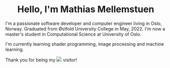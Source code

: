 <h1 align="center">Hello, I'm Mathias Mellemstuen</h1>
<p>I'm a passionate software developer and computer engineer living in Oslo, Norway. Graduated from Østfold University College in May, 2022. I'm now a master's student in Computational Science at University of Oslo.</p>
<p>I'm currently learning shader programming, image processing and machine learning.</p>

Thank you for being my ![](https://mellemstuen.no/amount_of_github_visitors.svg) visitor!
